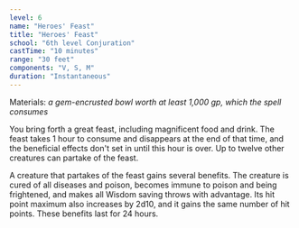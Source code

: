```yaml
---
level: 6
name: "Heroes' Feast"
title: "Heroes' Feast"
school: "6th level Conjuration"
castTime: "10 minutes"
range: "30 feet"
components: "V, S, M"
duration: "Instantaneous"
---
```


Materials: *a gem-encrusted bowl worth at least 1,000 gp, which the spell consumes*

You bring forth a great feast, including magnificent food and drink. The feast takes 1 hour to consume and disappears at the end of that time, and the beneficial effects don't set in until this hour is over. Up to twelve other creatures can partake of the feast.

A creature that partakes of the feast gains several benefits. The creature is cured of all diseases and poison, becomes immune to poison and being frightened, and makes all Wisdom saving throws with advantage. Its hit point maximum also increases by 2d10, and it gains the same number of hit points. These benefits last for 24 hours.
